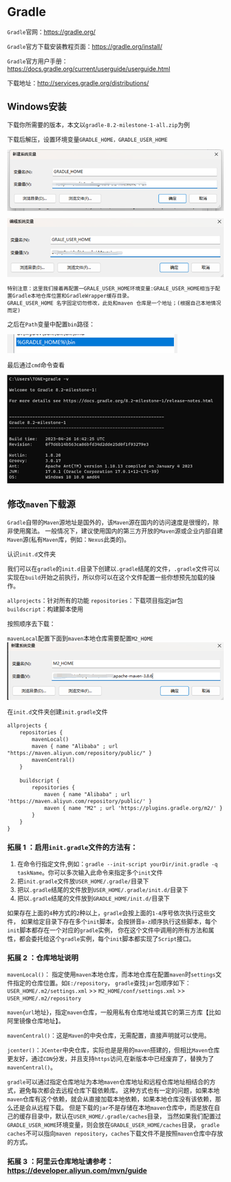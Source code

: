# Gradle 
`Gradle`官网：https://gradle.org/

`Gradle`官方下载安装教程页面：https://gradle.org/install/

`Gradle`官方用户手册：https://docs.gradle.org/current/userguide/userguide.html

下载地址：http://services.gradle.org/distributions/

## Windows安装

下载你所需要的版本，本文以`gradle-8.2-milestone-1-all.zip`为例

下载后解压，设置环境变量`GRADLE_HOME，GRADLE_USER_HOME`

![environment.png](img/environment.png)

![environment.png](img/environment_mvn.png)

~~~
特别注意：这里我们接着再配置一GRALE_USER_HOME环境变量:GRALE_USER_HOME相当于配置Gradle本地仓库位置和GradleWrapper缓存目录。
GRALE_USER_HOME 名字固定切勿修改，此处和maven 仓库是一个地址；(根据自己本地情况而定)
~~~

之后在`Path`变量中配置`bin`路径：

![environment.png](img/environment_path.png)

最后通过`cmd`命令查看

![environment.png](img/environment_cmd.png)

## 修改`maven`下载源

`Gradle`自带的`Maven`源地址是国外的，该`Maven`源在国内的访问速度是很慢的，除非使用魔法。
一般情况下，建议使用国内的第三方开放的`Maven`源或企业内部自建`Maven`源(私有`Maven`库，例如：`Nexus`此类的)。

认识`init.d`文件夹

我们可以在`gradle`的`init.d`目录下创建以`.gradle`结尾的文件，`.gradle`文件可以实现在`build`开始之前执行，所以你可以在这个文件配置一些你想预先加载的操作。

`allprojects`：针对所有的功能
`repositories`：下载项目指定jar包
`buildscript`：构建脚本使用

按照顺序去下载：

`mavenLocal`配置下面到`maven`本地仓库需要配置`M2_HOME`
![img.png](img/environment_m2.png)

在`init.d`文件夹创建`init.gradle`文件
~~~
allprojects {
    repositories {
        mavenLocal()
        maven { name "Alibaba" ; url "https://maven.aliyun.com/repository/public/" } 
        mavenCentral()
    }
    
    buildscript {
        repositories {
            maven { name "Alibaba" ; url 'https://maven.aliyun.com/repository/public/' } 
            maven { name "M2" ; url 'https://plugins.gradle.org/m2/' }
        }
    }
}
~~~

### 拓展 1 ：启用`init.gradle`文件的方法有：

1. 在命令行指定文件,例如：`gradle --init-script yourDir/init.gradle -q taskName`。你可以多次输入此命令来指定多个`init`文件
2. 把`init.gradle`文件放`USER_HOME/.gradle/`目录下
3. 把以`.gradle`结尾的文件放到`USER_HOME/.gradle/init.d/`目录下
4. 把以`.gradle`结尾的文件放到`GRADLE_HOME/init.d/`目录下

如果存在上面的`4`种方式的`2`种以上，`gradle`会按上面的`1-4`序号依次执行这些文件，
如果给定目录下存在多个`init`脚本，会按拼音`a-z`顺序执行这些脚本，每个`init`脚本都存在一个对应的`gradle`实例，
你在这个文件中调用的所有方法和属性，都会委托给这个`gradle`实例，每个`init`脚本都实现了`Script`接口。

### 拓展 2 ：仓库地址说明

`mavenLocal()`：
指定使用`maven`本地仓库，而本地仓库在配置`maven`时`settings`文件指定的仓库位置。如`E:/repository`，
`gradle`查找`jar`包顺序如下：
`USER_HOME/.m2/settings.xml` >> `M2_HOME/conf/settings.xml` >> `USER_HOME/.m2/repository`

`maven`{`url`地址}，指定`maven`仓库，一般用私有仓库地址或其它的第三方库【比如阿里镜像仓库地址】。

`mavenCentral()`：这是`Maven`的中央仓库，无需配置，直接声明就可以使用。

`jcenter()`：`JCenter`中央仓库，实际也是是用的`maven`搭建的，但相比`Maven`仓库更友好，通过`CDN`分发，并且支持`https`访问,在新版本中已经废弃了，替换为了`mavenCentral()`。

`gradle`可以通过指定仓库地址为本地`maven`仓库地址和远程仓库地址相结合的方式，避免每次都会去远程仓库下载依赖库。
这种方式也有一定的问题，如果本地`maven`仓库有这个依赖，就会从直接加载本地依赖，如果本地仓库没有该依赖，那么还是会从远程下载。
但是下载的`jar`不是存储在本地`maven`仓库中，而是放在自己的缓存目录中，默认在`USER_HOME/.gradle/caches`目录，
当然如果我们配置过`GRADLE_USER_HOME`环境变量，则会放在`GRADLE_USER_HOME/caches`目录，
`gradle caches`不可以指向`maven repository`，`caches`下载文件不是按照`maven`仓库中存放的方式。

### 拓展 3 ：阿里云仓库地址请参考：https://developer.aliyun.com/mvn/guide
